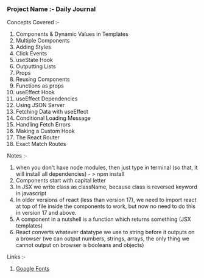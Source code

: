### Project Name :- Daily Journal

Concepts Covered :-

1. Components & Dynamic Values in Templates
2. Multiple Components
3. Adding Styles
4. Click Events
5. useState Hook
6. Outputting Lists
7. Props
8. Reusing Components
9. Functions as props
10. useEffect Hook
11. useEffect Dependencies
12. Using JSON Server
13. Fetching Data with useEffect
14. Conditional Loading Message
15. Handling Fetch Errors
16. Making a Custom Hook
17. The React Router
18. Exact Match Routes

Notes :-

1. when you don't have node modules, then just type in terminal (so that, it will install all dependencies) - > npm install
2. Components start with capital letter
3. In JSX we write class as className, because class is reversed keyword in javascript
4. In older versions of react (less than version 17), we need to import react at top of file inside the components to work, but now no need to do this in version 17 and above.
5. A component in a nutshell is a function which returns something (JSX templates)
6. React converts whatever datatype we use to string before it outputs on a browser (we can output numbers, strings, arrays, the only thing we cannot output on browser is booleans and objects)

Links :-

1. [Google Fonts](https://fonts.google.com/specimen/Quicksand)